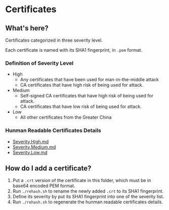Certificates
============

## What's here?

Certificates categorized in three severity level.

Each certificate is named with its SHA1 fingerprint, in `.pem` format.

### Definition of Severity Level

- High
  - Any certificates that have been used for man-in-the-middle attack
  - CA certificates that have high risk of being used for attack.
- Medium
  - Self-signed CA certificates that have high risk of being used for attack.
  - CA certificates that have low risk of being used for attack.
- Low
  - All other certificates from the Greater China

### Hunman Readable Certificates Details

- [Severity.High.md](Severity.High.md)
- [Severity.Medium.md](Severity.Medium.md)
- [Severity.Low.md](Severity.Low.md)

## How do I add a certificate?

1. Put a `.crt` version of the certificate in this folder, which must be in base64 encoded PEM format.
2. Run `./rehash.sh` to rename the newly added `.crt` to its SHA1 fingerprint.
3. Define its severity by put its SHA1 fingerprint into one of the severity list.
2. Run `./rehash.sh` to regenerate the hunman readable certificates details.

